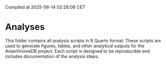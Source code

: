 Compiled at 2025-06-14 02:28:06 CET

# Analyses

This folder contains all analysis scripts in R Quarto format. These
scripts are used to generate figures, tables, and other analytical
outputs for the AvianViromeDB project. Each script is designed to be
reproducible and includes documentation of the analysis steps.
